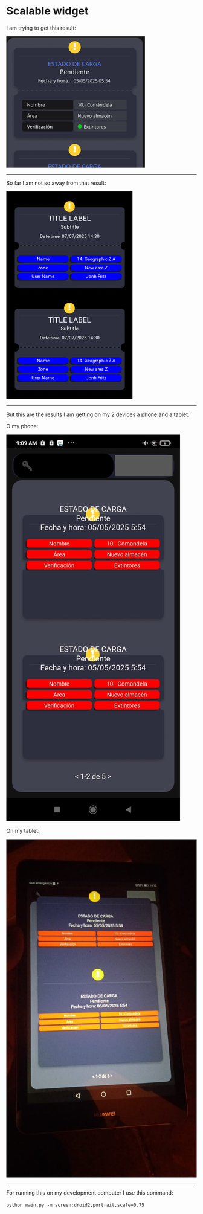 # Scalable widget

I am trying to get this result:

![Example 1][example1]

---

So far I am not so away from that result:

![Example 2][example2]

---

But this are the results I am getting on my 2 devices a phone and a tablet:

O my phone:

![Phone example][device1]

On my tablet:

![Tablet example][device2]

---

For running this on my development computer I use this command:

`python main.py -m screen:droid2,portrait,scale=0.75`

[example1]: examples/example1.png
[example2]: examples/example2.png
[example3]: examples/example3.png
[device1]: examples/example-device1.jpeg
[device2]: examples/example-device2.jpeg
